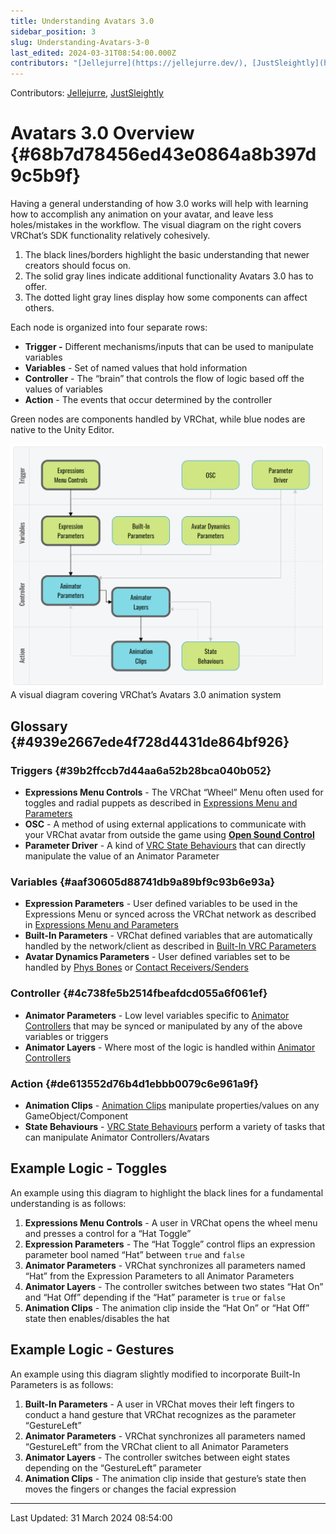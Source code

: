 ```yaml
---
title: Understanding Avatars 3.0
sidebar_position: 3
slug: Understanding-Avatars-3-0
last_edited: 2024-03-31T08:54:00.000Z
contributors: "[Jellejurre](https://jellejurre.dev/), [JustSleightly](https://vrc.sleightly.dev/)"
---
```

Contributors: [Jellejurre](https://jellejurre.dev/), [JustSleightly](https://vrc.sleightly.dev/)



# Avatars 3.0 Overview {#68b7d78456ed43e0864a8b397d9c5b9f}


<div class='notion-row'>
<div class='notion-column' style={{width: 'calc((100% - (min(32px, 4vw) * 1)) * 0.5)'}}>


Having a general understanding of how 3.0 works will help with learning how to accomplish any animation on your avatar, and leave less holes/mistakes in the workflow. The visual diagram on the right covers VRChat’s SDK functionality relatively cohesively.


1. The black lines/borders highlight the basic understanding that newer creators should focus on.
2. The solid gray lines indicate additional functionality Avatars 3.0 has to offer.
3. The dotted light gray lines display how some components can affect others.


Each node is organized into four separate rows:


- **Trigger -** Different mechanisms/inputs that can be used to manipulate variables
- **Variables** - Set of named values that hold information
- **Controller** - The “brain” that controls the flow of logic based off the values of variables
- **Action** - The events that occur determined by the controller


Green nodes are components handled by VRChat, while blue nodes are native to the Unity Editor.


</div><div className='notion-spacer'></div>

<div class='notion-column' style={{width: 'calc((100% - (min(32px, 4vw) * 1)) * 0.5)'}}>


![A visual diagram covering VRChat’s Avatars 3.0 animation system](./Understanding-Avatars-3-0.c94f050e-a290-419d-80c3-17b8386be0c8.png)<br/><GreyItalicText>A visual diagram covering VRChat’s Avatars 3.0 animation system</GreyItalicText>


</div><div className='notion-spacer'></div>
</div>


## Glossary {#4939e2667ede4f728d4431de864bf926}


### Triggers {#39b2ffccb7d44aa6a52b28bca040b052}

- **Expressions Menu Controls** - The VRChat “Wheel” Menu often used for toggles and radial puppets as described in [Expressions Menu and Parameters](/docs/Avatars/Expressions-Menu-Params)
- **OSC** - A method of using external applications to communicate with your VRChat avatar from outside the game using [**Open Sound Control**](https://docs.vrchat.com/docs/osc-overview)
- **Parameter Driver** - A kind of [VRC State Behaviours](/docs/Avatars/State-Behaviours) that can directly manipulate the value of an Animator Parameter

### Variables {#aaf30605d88741db9a89bf9c93b6e93a}

- **Expression Parameters** - User defined variables to be used in the Expressions Menu or synced across the VRChat network as described in [Expressions Menu and Parameters](/docs/Avatars/Expressions-Menu-Params)
- **Built-In Parameters** - VRChat defined variables that are automatically handled by the network/client as described in [Built-In VRC Parameters](/docs/Avatars/VRC-Parameters)
- **Avatar Dynamics Parameters** - User defined variables set to be handled by [Phys Bones](https://www.notion.so/e5f41ec7427b4d2ebdf1703c947c79cc) or [Contact Receivers/Senders](/docs/Avatars/Contacts)

### Controller {#4c738fe5b2514fbeafdcd055a6f061ef}

- **Animator Parameters** - Low level variables specific to [Animator Controllers](/docs/Unity-Animations/Animator-Controllers) that may be synced or manipulated by any of the above variables or triggers
- **Animator Layers** - Where most of the logic is handled within [Animator Controllers](/docs/Unity-Animations/Animator-Controllers)

### Action {#de613552d76b4d1ebbb0079c6e961a9f}

- **Animation Clips** - [Animation Clips](/docs/Unity-Animations/Animation-Clips) manipulate properties/values on any GameObject/Component
- **State Behaviours** - [VRC State Behaviours](/docs/Avatars/State-Behaviours) perform a variety of tasks that can manipulate Animator Controllers/Avatars

<div class='notion-row'>
<div class='notion-column' style={{width: 'calc((100% - (min(32px, 4vw) * 1)) * 0.5)'}}>


## Example Logic - Toggles



An example using this diagram to highlight the black lines for a fundamental understanding is as follows:


1. **Expressions Menu Controls** - A user in VRChat opens the wheel menu and presses a control for a “Hat Toggle”
2. **Expression Parameters** - The “Hat Toggle” control flips an expression parameter bool named “Hat” between `true` and `false`
3. **Animator Parameters** - VRChat synchronizes all parameters named “Hat” from the Expression Parameters to all Animator Parameters
4. **Animator Layers** - The controller switches between two states “Hat On” and “Hat Off” depending if the “Hat” parameter is `true` or `false`
5. **Animation Clips** - The animation clip inside the “Hat On” or “Hat Off” state then enables/disables the hat

</div><div className='notion-spacer'></div>

<div class='notion-column' style={{width: 'calc((100% - (min(32px, 4vw) * 1)) * 0.5)'}}>


## Example Logic - Gestures



An example using this diagram slightly modified to incorporate Built-In Parameters is as follows:


1. **Built-In Parameters** - A user in VRChat moves their left fingers to conduct a hand gesture that VRChat recognizes as the parameter “GestureLeft”
2. **Animator Parameters** - VRChat synchronizes all parameters named “GestureLeft” from the VRChat client to all Animator Parameters
3. **Animator Layers** - The controller switches between eight states depending on the “GestureLeft” parameter
4. **Animation Clips** - The animation clip inside that gesture’s state then moves the fingers or changes the facial expression

</div><div className='notion-spacer'></div>
</div>



---
<RightAlignedText>Last Updated: 31 March 2024 08:54:00</RightAlignedText>